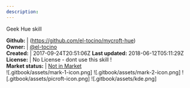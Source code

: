 ```yaml
---
description: 
---
```

Geek Hue skill



**Github:** | (https://github.com/el-tocino/mycroft-hue)  
**Owner:** | [@el-tocino](https://github.com/el-tocino)  
**Created:** | 2017-09-24T20:51:06Z  **Last updated:** 2018-06-12T05:11:29Z  
**License:** | No License - dont use this skill !  
**Market status:** | [Not in Market](https://market.mycroft.ai/skill/)  
 ![.gitbook/assets/mark-1-icon.png]  ![.gitbook/assets/mark-2-icon.png]  ![.gitbook/assets/picroft-icon.png]  ![.gitbook/assets/kde.png]  

